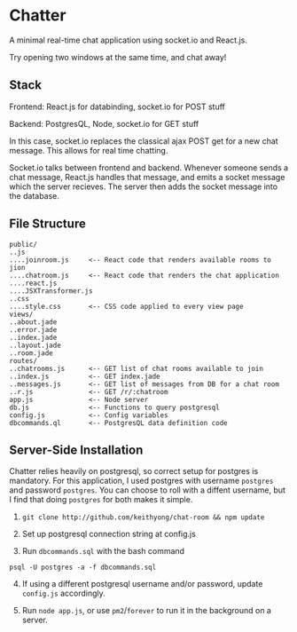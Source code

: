 # Chatter
A minimal real-time chat application using socket.io and React.js.

Try opening two windows at the same time, and chat away!

## Stack
Frontend: React.js for databinding, socket.io for POST stuff

Backend: PostgresQL, Node, socket.io for GET stuff

In this case, socket.io replaces the classical ajax POST get for a new chat message. This allows for real time chatting.

Socket.io talks between frontend and backend. Whenever someone sends a chat message, React.js handles that message, and emits a socket message which the server recieves. The server then adds the socket message into the database.

## File Structure
```
public/
..js
....joinroom.js     <-- React code that renders available rooms to jion
....chatroom.js     <-- React code that renders the chat application
....react.js
....JSXTransformer.js
..css
....style.css       <-- CSS code applied to every view page
views/
..about.jade
..error.jade
..index.jade
..layout.jade
..room.jade
routes/
..chatrooms.js      <-- GET list of chat rooms available to join
..index.js          <-- GET index.jade
..messages.js       <-- GET list of messages from DB for a chat room
..r.js              <-- GET /r/:chatroom
app.js              <-- Node server
db.js               <-- Functions to query postgresql
config.js           <-- Config variables
dbcommands.ql       <-- PostgresQL data definition code
```
## Server-Side Installation
Chatter relies heavily on postgresql, so correct setup for postgres is mandatory. For this application, I used postgres with username `postgres` and password `postgres`. You can choose to roll with a diffent username, but I find that doing `postgres` for both makes it simple.

1. `git clone http://github.com/keithyong/chat-room && npm update`

2. Set up postgresql connection string at config.js

3. Run `dbcommands.sql` with the bash command 

```
psql -U postgres -a -f dbcommands.sql
``` 

4. If using a different postgresql username and/or password, update `config.js` accordingly.

5. Run `node app.js`, or use `pm2`/`forever` to run it in the background on a server.
